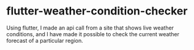 # flutter-weather-condition-checker
Using flutter, I made an api call from a site that shows live weather conditions, and I have made it possible to check the current weather forecast of a particular region.
